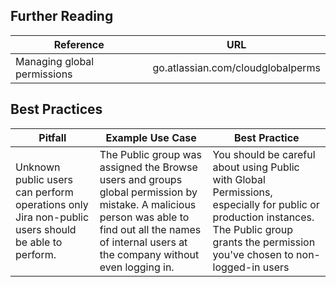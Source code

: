 ## Further Reading
|Reference         |URL|
|--|--|
|Managing global permissions | go.atlassian.com/cloudglobalperms |

## Best Practices
| Pitfall  | Example Use Case | Best Practice |
|---|---|---| 
| Unknown public users can perform operations only Jira non-public users should be able to perform. | The Public group was assigned the Browse users and groups global permission by mistake. A malicious person was able to find out all the names of internal users at the company without even logging in. | You should be careful about using Public with Global Permissions, especially for public or production instances. The Public group grants the permission you've chosen to non-logged-in users|